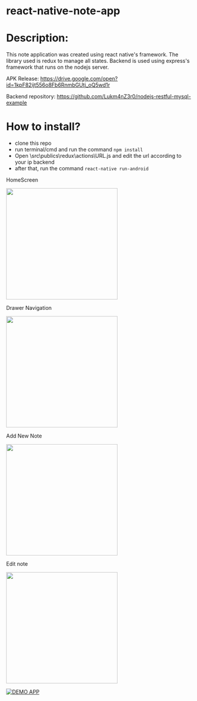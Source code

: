 # react-native-note-app

# Description:
This note application was created using react native's framework. The library used is redux to manage all states. Backend is used using express's framework that runs on the nodejs server.

APK Release: https://drive.google.com/open?id=1kpF82ijt556o8Fb6RnmbGUtj_oQ5wd1r

Backend repository: https://github.com/Lukm4nZ3r0/nodejs-restful-mysql-example

# How to install?
- clone this repo
- run terminal/cmd and run the command ``` npm install ```
- Open \src\publics\redux\actions\URL.js and edit the url according to your ip backend
- after that, run the command ``` react-native run-android ```
<p>HomeScreen</p>
<img src='https://github.com/Lukm4nZ3r0/react-native-note-app/blob/master/assets/demo/Screenshot_1562478773.png?raw=true' width=300 />
<p>Drawer Navigation</p>
<img src='https://github.com/Lukm4nZ3r0/react-native-note-app/blob/master/assets/demo/Screenshot_1562601209.png?raw=true' width=300 />
<p>Add New Note</p>
<img src='https://github.com/Lukm4nZ3r0/react-native-note-app/blob/master/assets/demo/Screenshot_1562601219.png?raw=true' width=300 />
<p>Edit note</p>
<img src='https://github.com/Lukm4nZ3r0/react-native-note-app/blob/master/assets/demo/Screenshot_1562601232.png?raw=true' width=300 />

[![DEMO APP](https://img.youtube.com/vi/ekUqisoKpX4/0.jpg)](https://youtu.be/ekUqisoKpX4)
